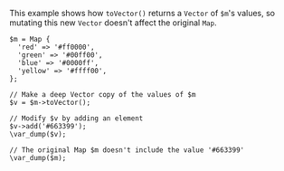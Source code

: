 This example shows how `toVector()` returns a `Vector` of `$m`'s values, so mutating this new `Vector` doesn't affect the original `Map`.

```basic-usage.hack
$m = Map {
  'red' => '#ff0000',
  'green' => '#00ff00',
  'blue' => '#0000ff',
  'yellow' => '#ffff00',
};

// Make a deep Vector copy of the values of $m
$v = $m->toVector();

// Modify $v by adding an element
$v->add('#663399');
\var_dump($v);

// The original Map $m doesn't include the value '#663399'
\var_dump($m);
```
